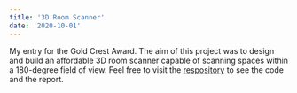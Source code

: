 ```yaml
---
title: '3D Room Scanner'
date: '2020-10-01'
---
```


My entry for the Gold Crest Award. The aim of this project was to design and build an affordable 3D room scanner capable of scanning spaces within a 180-degree field of view. Feel free to visit the [respository](https://github.com/JamieHol-ai/3D-Room-Scanner/blob/main/Crest%20report.pdf) to see the code and the report.